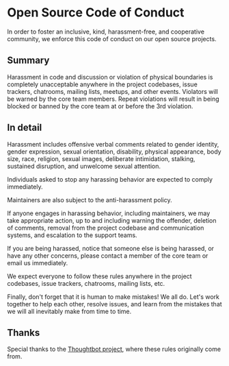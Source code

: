 # Open Source Code of Conduct

In order to foster an inclusive, kind, harassment-free, and cooperative community, we enforce this code of conduct on our open source projects.

## Summary

Harassment in code and discussion or violation of physical boundaries is completely
unacceptable anywhere in the project codebases, issue trackers, chatrooms, mailing
lists, meetups, and other events. Violators will be warned by the core team members.
Repeat violations will result in being blocked or banned by the core team at or before
the 3rd violation.

## In detail

Harassment includes offensive verbal comments related to gender identity, gender expression,
sexual orientation, disability, physical appearance, body size, race, religion, sexual
images, deliberate intimidation, stalking, sustained disruption, and unwelcome sexual
attention.

Individuals asked to stop any harassing behavior are expected to comply immediately.

Maintainers are also subject to the anti-harassment policy.

If anyone engages in harassing behavior, including maintainers, we may take appropriate
action, up to and including warning the offender, deletion of comments, removal from
the project codebase and communication systems, and escalation to the support teams.

If you are being harassed, notice that someone else is being harassed, or have any
other concerns, please contact a member of the core team or email us immediately.

We expect everyone to follow these rules anywhere in the project codebases, issue trackers,
chatrooms, mailing lists, etc.

Finally, don't forget that it is human to make mistakes! We all do. Let's work together
to help each other, resolve issues, and learn from the mistakes that we will all inevitably
make from time to time.

## Thanks
Special thanks to the [Thoughtbot project](https://thoughtbot.com),
where these rules originally come from.
